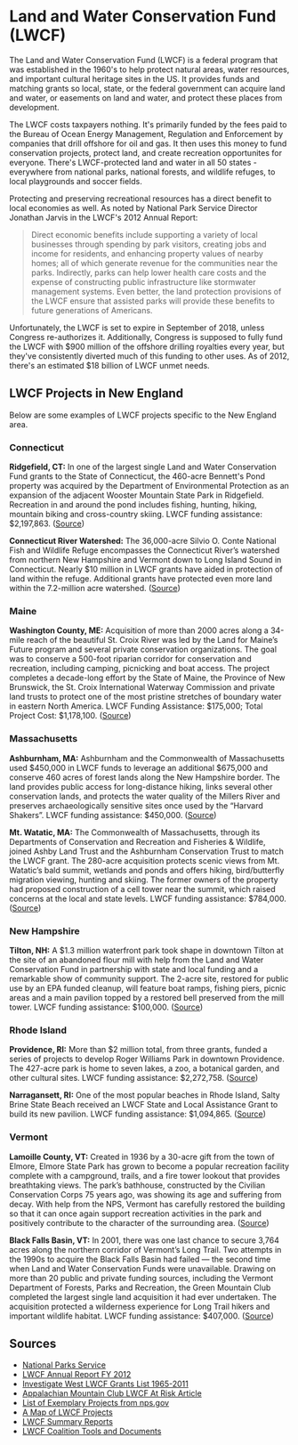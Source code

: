 # Land and Water Conservation Fund (LWCF)

The Land and Water Conservation Fund (LWCF) is a federal program that was established in the 1960's to help protect natural areas, water resources, and important cultural heritage sites in the US. It provides funds and matching grants so local, state, or the federal government can acquire land and water, or easements on land and water, and protect these places from development.

The LWCF costs taxpayers nothing. It's primarily funded by the fees paid to the Bureau of Ocean Energy Management, Regulation and Enforcement by companies that drill offshore for oil and gas. It then uses this money to fund conservation projects, protect land, and create recreation opportunites for everyone. There's LWCF-protected land and water in all 50 states - everywhere from national parks, national forests, and wildlife refuges, to local playgrounds and soccer fields.

Protecting and preserving recreational resources has a direct benefit to local economies as well. As noted by National Park Service Director Jonathan Jarvis in the LWCF's 2012 Annual Report:

> Direct economic benefits include supporting a variety of local businesses through spending by park visitors, creating jobs and income for residents, and enhancing property values of nearby homes; all of which generate revenue for the communities near the parks. Indirectly, parks can help lower health care costs and the expense of constructing public infrastructure like stormwater management systems. Even better, the land protection provisions of the LWCF ensure that assisted parks will provide these benefits to future generations of Americans.

<!--
> More American jobs depend on trail sports (768,000) than there are lawyers (728,200) in the U.S. ([LWCF 2012 Annual Report](https://www.nps.gov/subjects/lwcf/upload/LWCF-Annual-Report-2012.pdf))
-->
Unfortunately, the LWCF is set to expire in September of 2018, unless Congress re-authorizes it. Additionally, Congress is supposed to fully fund the LWCF with $900 million of the offshore drilling royalties every year, but they've consistently diverted much of this funding to other uses. As of 2012, there's an estimated $18 billion of LWCF unmet needs.

## LWCF Projects in New England

Below are some examples of LWCF projects specific to the New England area.

### Connecticut

**Ridgefield, CT:** In one of the largest single Land and Water Conservation Fund grants to the State of Connecticut, the 460-acre Bennett's Pond property was acquired by the Department of Environmental Protection as an expansion of the adjacent Wooster Mountain State Park in Ridgefield. Recreation in and around the pond includes fishing, hunting, hiking, mountain biking and cross-country skiing. LWCF funding assistance: $2,197,863. ([Source](https://www.nps.gov/subjects/lwcf/upload/LWCF_CT.pdf))

**Connecticut River Watershed:** The 36,000-acre Silvio O. Conte National Fish and Wildlife Refuge encompasses the Connecticut River’s watershed from northern New Hampshire and Vermont down to Long Island Sound in Connecticut. Nearly $10 million in LWCF grants have aided in protection of land within the refuge. Additional grants have protected even more land within the 7.2-million acre watershed. ([Source](https://www.outdoors.org/articles/amc-outdoors/this-land-is-your-land))

### Maine

**Washington County, ME:** Acquisition of more than 2000 acres along a 34-mile reach of the beautiful St. Croix River was led by the Land for Maine’s Future program and several private conservation organizations. The goal was to conserve a 500-foot riparian corridor for conservation and recreation, including camping, picnicking and boat access. The project completes a decade-long effort by the State of Maine, the Province of New Brunswick, the St. Croix International Waterway Commission and private land trusts to protect one of the most pristine stretches of boundary water in eastern North America. LWCF Funding Assistance: $175,000; Total Project Cost: $1,178,100. ([Source](https://www.nps.gov/subjects/lwcf/upload/LWCF_ME.pdf))

### Massachusetts

**Ashburnham, MA:** Ashburnham and the Commonwealth of Massachusetts used $450,000 in LWCF funds to leverage an additional $675,000 and conserve 460 acres of forest lands along the New Hampshire border. The land provides public access for long-distance hiking, links several other conservation lands, and protects the water quality of the Millers River and preserves archaeologically sensitive sites once used by the “Harvard Shakers”. LWCF funding assistance: $450,000. ([Source](https://www.nps.gov/subjects/lwcf/upload/LWCF_MA.pdf))

**Mt. Watatic, MA:** The Commonwealth of Massachusetts, through its Departments of Conservation and Recreation and Fisheries & Wildlife, joined Ashby Land Trust and the Ashburnham Conservation Trust to match the LWCF grant. The 280-acre acquisition protects scenic views from Mt. Watatic’s bald summit, wetlands and ponds and offers hiking, bird/butterfly migration viewing, hunting and skiing. The former owners of the property had proposed construction of a cell tower near the summit, which raised concerns at the local and state levels. LWCF funding assistance: $784,000. ([Source](https://www.nps.gov/subjects/lwcf/upload/LWCF_MA.pdf))

### New Hampshire

**Tilton, NH:** A $1.3 million waterfront park took shape in downtown Tilton at the site of an abandoned flour mill with help from the Land and Water Conservation Fund in partnership with state and local funding and a remarkable show of community support. The 2-acre site, restored for public use by an EPA funded cleanup, will feature boat ramps, fishing piers, picnic areas and a main pavilion topped by a restored bell preserved from the mill tower. LWCF funding assistance: $100,000. ([Source](https://www.nps.gov/subjects/lwcf/upload/LWCF_NH.pdf))


### Rhode Island

**Providence, RI:** More than $2 million total, from three grants, funded a series of projects to develop Roger Williams Park in downtown Providence. The 427-acre park is home to seven lakes, a zoo, a botanical garden, and other cultural sites. LWCF funding assistance: $2,272,758. ([Source](https://www.outdoors.org/articles/amc-outdoors/this-land-is-your-land))

**Narragansett, RI:** One of the most popular beaches in Rhode Island, Salty Brine State Beach received an LWCF State and Local Assistance Grant to build its new pavilion. LWCF funding assistance: $1,094,865. ([Source](https://static1.squarespace.com/static/58a60299ff7c508c3c05f2e1/t/5908c743e3df284d84bec1c7/1493747550938/LWCF_50thAnniversaryReport_FINAL.pdf))

### Vermont

**Lamoille County, VT:** Created in 1936 by a 30-acre gift from the town of Elmore, Elmore State Park has grown to become a popular recreation facility complete with a campground, trails, and a fire tower lookout that provides breathtaking views. The park’s bathhouse, constructed by the Civilian Conservation Corps 75 years ago, was showing its age and suffering from decay. With help from the NPS, Vermont has carefully restored the building so that it can once again support recreation activities in the park and positively contribute to the character of the surrounding area. ([Source](https://www.nps.gov/subjects/lwcf/upload/LWCF-Annual-Report-2012.pdf))

**Black Falls Basin, VT:** In 2001, there was one last chance to secure 3,764 acres along the northern corridor of Vermont’s Long Trail. Two attempts in the 1990s to acquire the Black Falls Basin had failed — the second time when Land and Water Conservation Funds were unavailable. Drawing on more than 20 public and private funding sources, including the Vermont Department of Forests, Parks and Recreation, the Green Mountain Club completed the largest single land acquisition it had ever undertaken. The acquisition protected a wilderness experience for Long Trail hikers and important wildlife habitat. LWCF funding assistance: $407,000. ([Source](https://www.nps.gov/subjects/lwcf/upload/LWCF_VT.pdf))


## Sources

- [National Parks Service](https://www.nps.gov/subjects/lwcf/index.htm)
- [LWCF Annual Report FY 2012](https://www.nps.gov/subjects/lwcf/upload/LWCF-Annual-Report-2012.pdf)
- [Investigate West LWCF Grants List 1965-2011](http://www.invw.org/2012/06/11/lwcf-grants-database-1283/)
- [Appalachian Mountain Club LWCF At Risk Article](https://www.outdoors.org/articles/amc-outdoors/this-land-is-your-land)
- [List of Exemplary Projects from nps.gov](https://www.nps.gov/subjects/lwcf/exemplary-projects.htm)
- [A Map of LWCF Projects](https://wilderness.org/mapping-land-and-water-conservation-fund-lwcf)
- [LWCF Summary Reports](https://waso-lwcf.ncrc.nps.gov/public/index.cfm)
- [LWCF Coalition Tools and Documents](https://www.lwcfcoalition.com/tools/)
